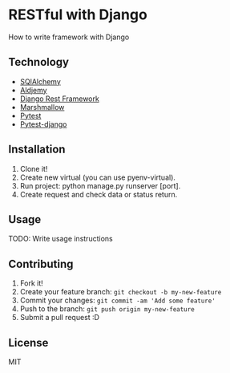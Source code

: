 # RESTful with Django

How to write framework with Django

## Technology
* [SQlAlchemy](http://www.sqlalchemy.org/)
* [Aldjemy](https://github.com/Deepwalker/aldjemy/)
* [Django Rest Framework](http://www.django-rest-framework.org/)
* [Marshmallow](http://marshmallow.rtfd.org)
* [Pytest](http://pytest.org/latest/)
* [Pytest-django](https://pytest-django.readthedocs.org/en/latest/)

## Installation

1. Clone it!
2. Create new virtual (you can use pyenv-virtual).
3. Run project: python manage.py runserver [port].
4. Create request and check data or status return.

## Usage

TODO: Write usage instructions

## Contributing

1. Fork it!
2. Create your feature branch: `git checkout -b my-new-feature`
3. Commit your changes: `git commit -am 'Add some feature'`
4. Push to the branch: `git push origin my-new-feature`
5. Submit a pull request :D

## License

MIT
